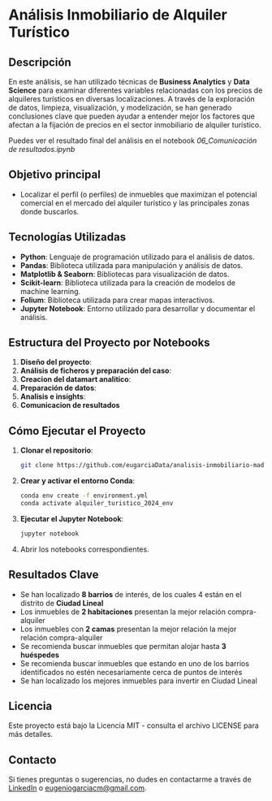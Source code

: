 # Análisis Inmobiliario de Alquiler Turístico

##  Descripción

En este análisis, se han utilizado técnicas de **Business Analytics** y **Data Science** para examinar diferentes variables relacionadas con los precios de alquileres turísticos en diversas localizaciones. A través de la exploración de datos, limpieza, visualización, y modelización, se han generado conclusiones clave que pueden ayudar a entender mejor los factores que afectan a la fijación de precios en el sector inmobiliario de alquiler turístico.

Puedes ver el resultado final del análisis en el notebook *06_Comunicación de resultados.ipynb*

## Objetivo principal

- Localizar el perfil (o perfiles) de inmuebles que maximizan el potencial comercial en el mercado del alquiler turístico y las principales zonas donde buscarlos.

## Tecnologías Utilizadas

- **Python**: Lenguaje de programación utilizado para el análisis de datos.
- **Pandas**: Biblioteca utilizada para manipulación y análisis de datos.
- **Matplotlib & Seaborn**: Bibliotecas para visualización de datos.
- **Scikit-learn**: Biblioteca utilizada para la creación de modelos de machine learning.
- **Folium**: Biblioteca utilizada para crear mapas interactivos.
- **Jupyter Notebook**: Entorno utilizado para desarrollar y documentar el análisis.

## Estructura del Proyecto por Notebooks

1. **Diseño del proyecto**:
2. **Análisis de ficheros y preparación del caso**:
3. **Creacion del datamart analitico**:
4. **Preparación de datos**:
5. **Analisis e insights**:
6. **Comunicacion de resultados**

## Cómo Ejecutar el Proyecto

1. **Clonar el repositorio**:

   ```bash
   git clone https://github.com/eugarciaData/analisis-inmobiliario-madrid-q4-2024
   ```
2. **Crear y activar el entorno Conda**:

   ```bash
   conda env create -f environment.yml
   conda activate alquiler_turistico_2024_env
   ```
3. **Ejecutar el Jupyter Notebook**:

   ```bash
   jupyter notebook
   ```
4. Abrir los notebooks correspondientes.

## Resultados Clave

* Se han localizado **8 barrios** de interés, de los cuales 4 están en el distrito de **Ciudad Lineal**
* Los inmuebles de **2 habitaciones** presentan la mejor relación compra-alquiler
* Los inmuebles con **2 camas** presentan la mejor relación la mejor relación compra-alquiler
* Se recomienda buscar inmuebles que permitan alojar hasta **3 huéspedes**
* Se recomienda buscar inmuebles que estando en uno de los barrios identificados no estén necesariamente cerca de puntos de interés
* Se han localizado los mejores inmuebles para invertir en Ciudad Lineal

## Licencia

Este proyecto está bajo la Licencia MIT - consulta el archivo LICENSE para más detalles.

## Contacto

Si tienes preguntas o sugerencias, no dudes en contactarme a través de [LinkedIn](http://www.linkedin.com/in/eugarciadata) o eugeniogarciacm@gmail.com.